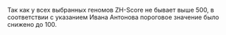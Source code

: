 Так как у всех выбранных геномов ZH-Score не бывает выше 500, в соответствии с указанием Ивана Антонова пороговое значение было снижено до 100.
